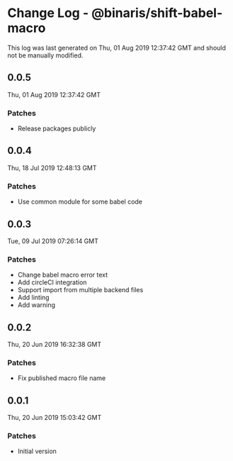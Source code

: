 # Change Log - @binaris/shift-babel-macro

This log was last generated on Thu, 01 Aug 2019 12:37:42 GMT and should not be manually modified.

## 0.0.5
Thu, 01 Aug 2019 12:37:42 GMT

### Patches

- Release packages publicly

## 0.0.4
Thu, 18 Jul 2019 12:48:13 GMT

### Patches

- Use common module for some babel code

## 0.0.3
Tue, 09 Jul 2019 07:26:14 GMT

### Patches

- Change babel macro error text
- Add circleCI integration
- Support import from multiple backend files
- Add linting
- Add warning

## 0.0.2
Thu, 20 Jun 2019 16:32:38 GMT

### Patches

- Fix published macro file name

## 0.0.1
Thu, 20 Jun 2019 15:03:42 GMT

### Patches

- Initial version


